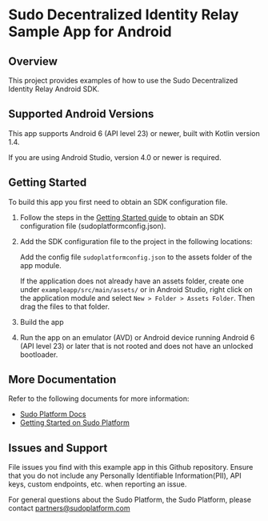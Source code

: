 # Sudo Decentralized Identity Relay Sample App for Android

## Overview

This project provides examples of how to use the Sudo Decentralized Identity Relay Android SDK.

## Supported Android Versions

This app supports Android 6 (API level 23) or newer, built with Kotlin version 1.4.

If you are using Android Studio, version 4.0 or newer is required.

## Getting Started

To build this app you first need to obtain an SDK configuration file. 

1. Follow the steps in the [Getting Started guide](https://docs.sudoplatform.com/guides/getting-started) to obtain an SDK configuration file (sudoplatformconfig.json).

2. Add the SDK configuration file to the project in the following locations:

   Add the config file `sudoplatformconfig.json` to the assets folder of the app module.

   If the application does not already have an assets folder, create one under `exampleapp/src/main/assets/` or in Android Studio, right click on the application module and select `New > Folder > Assets Folder`. Then drag the files to that folder.

3. Build the app

4. Run the app on an emulator (AVD) or Android device running Android 6 (API level 23) or later that is not rooted and does not have an unlocked bootloader. 

## More Documentation

Refer to the following documents for more information:

- [Sudo Platform Docs](https://docs.sudoplatform.com/guides/decentralized-identity/relay-sdk)
- [Getting Started on Sudo Platform](https://docs.sudoplatform.com/guides/getting-started)

## Issues and Support

File issues you find with this example app in this Github repository. Ensure that you do not include any Personally Identifiable Information(PII), API keys, custom endpoints, etc. when reporting an issue.

For general questions about the Sudo Platform, the Sudo Platform, please contact [partners@sudoplatform.com](mailto:partners@sudoplatform.com)
